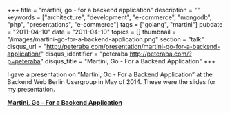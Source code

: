 +++
title = "martini, go - for a backend application"
description = ""
keywords = ["architecture", "development", "e-commerce", "mongodb", "php", "presentations", "e-commerce"]
tags = ["golang", "martini"]
pubdate = "2011-04-10"
date = "2011-04-10"
topics = []
thumbnail = "/images/martini-go-for-a-backend-application.png"
section = "talk"
disqus_url = "http://peteraba.com/presentation/martini-go-for-a-backend-application/"
disqus_identifier = "peteraba http://peteraba.com/?p=peteraba"
disqus_title = "Martini, Go - For a Backend Application"
+++

I gave a presentation
on “Martini, Go - For a Backend Application” at the Backend Web Berlin Usergroup in May of 2014. These were the slides for my presentation.

**[Martini, Go - For a Backend Application](https://docs.google.com/presentation/d/1ZWA2XcUOlzNszBueYRnx4q2y2l3ZIQR6ZDBzJfKNonQ/present#slide=id.p)**
